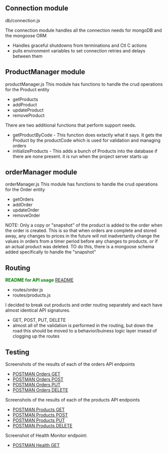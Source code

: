 ## Connection module
db/connection.js

The connection module handles all the connection needs for mongoDB and the mongoose ORM
- Handles graceful shutdowns from terminations and Ctl C actions
- pulls environment variables to set connection retries and delays between them


## ProductManager module
productManager.js
This module has functions to handle the crud operations for the Product entity
- getProducts
- addProduct
- updateProduct
- removeProduct


There are two additional functions that perform support needs.
- getProductByCode - This function does extactly what it says. It gets the Product by the productCode which is used for validation and managing orders
- initializeProducts - This adds a bunch of Products into the database if there are none present. it is run when the project server starts up


## orderManager module
orderManager.js
This module has functions to handle the crud operations for the Order entity
- getOrders
- addOrder
- updateOrder
- removeOrder

NOTE: Only a copy or "snapshot" of the product is added to the order when the order is created. This is so that when orders are complete and stored away, any changes to prices in the future will not inadvertantly change the values in orders from a timer period before any changes to products. or if an actual product was deleted.
TO do this, there is a mongoose schema added specifically to handle the "snapshot"

## Routing

**<span style="color:green">README for API usage</span>** [README](README.md)
- routes/order.js
- routes/products.js

I decided to break out products and order routing separately and each have almost identical API signatures.
- GET, POST, PUT, DELETE 
- almost all of the validation is performed in the routing, but down the road this should be moved to a behavior/buiness logic layer insead of clogging up the routes

## Testing
 Screenshots of the results of each of the orders API endpoints

- [POSTMAN Orders GET](POSTMAN_GET_Orders.png)
- [POSTMAN Orders POST](POSTMAN_POST_Orders.png)
- [POSTMAN Orders PUT](POSTMAN_PUT_Orders.png)
- [POSTMAN Orders DELETE](POSTMAN_DELETE_Orders.png)

Screenshots of the results of each of the products API endpoints

- [POSTMAN Products GET](POSTMAN_GET_Products.png)
- [POSTMAN Products POST](POSTMAN_POST_Products.png)
- [POSTMAN Products PUT](POSTMAN_PUT_Products.png)
-  [POSTMAN Products DELETE](POSTMAN_DELETE_Products.png)

Screenshot of Health Monitor endpoint:
- [POSTMAN Health GET](POSTMAN_GET_Health.png)
